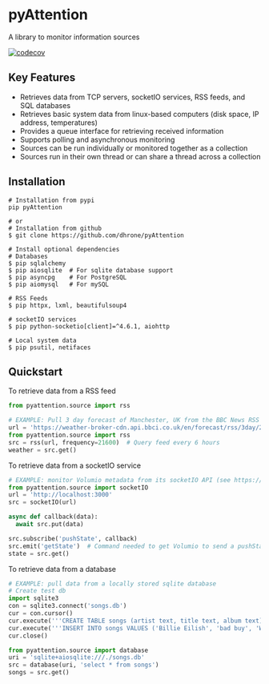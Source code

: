 # pyAttention
A library to monitor information sources

[![codecov](https://codecov.io/gh/dhrone/pyAttention/branch/master/graph/badge.svg?token=ZCAT8XRG4W)](https://codecov.io/gh/dhrone/pyAttention)

## Key Features

* Retrieves data from TCP servers, socketIO services, RSS feeds, and SQL databases
* Retrieves basic system data from linux-based computers (disk space, IP address, temperatures)
* Provides a queue interface for retrieving received information
* Supports polling and asynchronous monitoring
* Sources can be run individually or monitored together as a collection
* Sources run in their own thread or can share a thread across a collection

## Installation

```shell
# Installation from pypi
pip pyAttention

# or
# Installation from github
$ git clone https://github.com/dhrone/pyAttention

# Install optional dependencies
# Databases
$ pip sqlalchemy
$ pip aiosqlite  # For sqlite database support
$ pip asyncpg    # For PostgreSQL
$ pip aiomysql   # For mySQL

# RSS Feeds
$ pip httpx, lxml, beautifulsoup4

# socketIO services
$ pip python-socketio[client]=^4.6.1, aiohttp

# Local system data
$ pip psutil, netifaces
```

## Quickstart

To retrieve data from a RSS feed

```python
from pyattention.source import rss

# EXAMPLE: Pull 3 day forecast of Manchester, UK from the BBC News RSS feed
url = 'https://weather-broker-cdn.api.bbci.co.uk/en/forecast/rss/3day/2643123'
from pyattention.source import rss
src = rss(url, frequency=21600)  # Query feed every 6 hours
weather = src.get()
```

To retrieve data from a socketIO service

```python
# EXAMPLE: monitor Volumio metadata from its socketIO API (see https://volumio.org)  
from pyattention.source import socketIO
url = 'http://localhost:3000'
src = socketIO(url)

async def callback(data):
  await src.put(data)

src.subscribe('pushState', callback)
src.emit('getState')  # Command needed to get Volumio to send a pushState message
state = src.get()
```

To retrieve data from a database

```python
# EXAMPLE: pull data from a locally stored sqlite database
# Create test db
import sqlite3
con = sqlite3.connect('songs.db')
cur = con.cursor()
cur.execute('''CREATE TABLE songs (artist text, title text, album text)''')
cur.execute('''INSERT INTO songs VALUES ('Billie Eilish', 'bad buy', 'When We All Fall Asleep, Where Do We Go?')''')
cur.close()

from pyattention.source import database
uri = 'sqlite+aiosqlite:///./songs.db'
src = database(uri, 'select * from songs')
songs = src.get()
```
